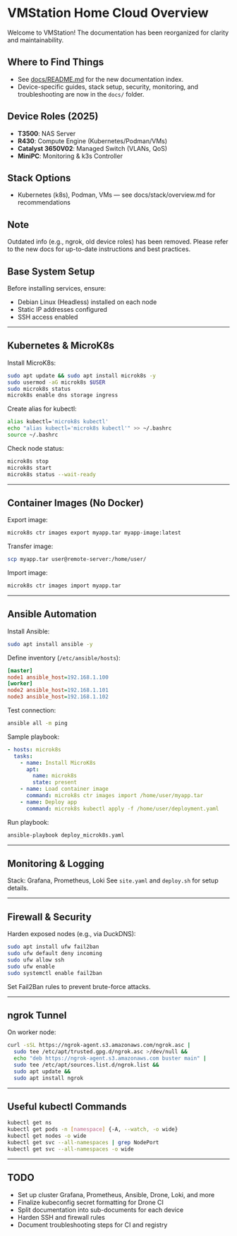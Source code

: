 
# VMStation Home Cloud Overview

Welcome to VMStation! The documentation has been reorganized for clarity and maintainability.

## Where to Find Things
- See [docs/README.md](./docs/README.md) for the new documentation index.
- Device-specific guides, stack setup, security, monitoring, and troubleshooting are now in the `docs/` folder.

## Device Roles (2025)
- **T3500**: NAS Server
- **R430**: Compute Engine (Kubernetes/Podman/VMs)
- **Catalyst 3650V02**: Managed Switch (VLANs, QoS)
- **MiniPC**: Monitoring & k3s Controller

## Stack Options
- Kubernetes (k8s), Podman, VMs — see docs/stack/overview.md for recommendations

## Note
Outdated info (e.g., ngrok, old device roles) has been removed. Please refer to the new docs for up-to-date instructions and best practices.

## Base System Setup
Before installing services, ensure:
- Debian Linux (Headless) installed on each node
- Static IP addresses configured
- SSH access enabled

---

## Kubernetes & MicroK8s
Install MicroK8s:
```bash
sudo apt update && sudo apt install microk8s -y
sudo usermod -aG microk8s $USER
sudo microk8s status
microk8s enable dns storage ingress
```
Create alias for kubectl:
```bash
alias kubectl='microk8s kubectl'
echo "alias kubectl='microk8s kubectl'" >> ~/.bashrc
source ~/.bashrc
```
Check node status:
```bash
microk8s stop
microk8s start
microk8s status --wait-ready
```

---

## Container Images (No Docker)
Export image:
```bash
microk8s ctr images export myapp.tar myapp-image:latest
```
Transfer image:
```bash
scp myapp.tar user@remote-server:/home/user/
```
Import image:
```bash
microk8s ctr images import myapp.tar
```

---

## Ansible Automation
Install Ansible:
```bash
sudo apt install ansible -y
```
Define inventory (`/etc/ansible/hosts`):
```ini
[master]
node1 ansible_host=192.168.1.100
[worker]
node2 ansible_host=192.168.1.101
node3 ansible_host=192.168.1.102
```
Test connection:
```bash
ansible all -m ping
```
Sample playbook:
```yaml
- hosts: microk8s
  tasks:
    - name: Install MicroK8s
      apt:
        name: microk8s
        state: present
    - name: Load container image
      command: microk8s ctr images import /home/user/myapp.tar
    - name: Deploy app
      command: microk8s kubectl apply -f /home/user/deployment.yaml
```
Run playbook:
```bash
ansible-playbook deploy_microk8s.yaml
```

---

## Monitoring & Logging
Stack: Grafana, Prometheus, Loki
See `site.yaml` and `deploy.sh` for setup details.

---

## Firewall & Security
Harden exposed nodes (e.g., via DuckDNS):
```bash
sudo apt install ufw fail2ban
sudo ufw default deny incoming
sudo ufw allow ssh
sudo ufw enable
sudo systemctl enable fail2ban
```
Set Fail2Ban rules to prevent brute-force attacks.

---

## ngrok Tunnel
On worker node:
```bash
curl -sSL https://ngrok-agent.s3.amazonaws.com/ngrok.asc |
  sudo tee /etc/apt/trusted.gpg.d/ngrok.asc >/dev/null &&
  echo "deb https://ngrok-agent.s3.amazonaws.com buster main" |
  sudo tee /etc/apt/sources.list.d/ngrok.list &&
  sudo apt update &&
  sudo apt install ngrok
```

---

## Useful kubectl Commands
```bash
kubectl get ns
kubectl get pods -n [namespace] {-A, --watch, -o wide}
kubectl get nodes -o wide
kubectl get svc --all-namespaces | grep NodePort
kubectl get svc --all-namespaces -o wide
```

---

## TODO
- Set up cluster Grafana, Prometheus, Ansible, Drone, Loki, and more
- Finalize kubeconfig secret formatting for Drone CI
- Split documentation into sub-documents for each device
- Harden SSH and firewall rules
- Document troubleshooting steps for CI and registry
